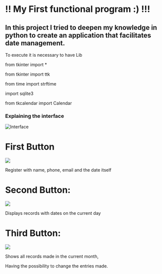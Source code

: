# !! My First functional program :) !!!
## In this project I tried to deepen my knowledge in python to create an application that facilitates date management.

To execute it is necessary to have Lib

 from tkinter import *
 
 from tkinter import ttk
 
 from time import strftime
 
 import sqlite3
 
 from tkcalendar import Calendar
 


### Explaining the interface

![Interface](https://github.com/santosgv/Schedule-in-Python/blob/master/interf.png)

# First Button
![](https://github.com/santosgv/Schedule-in-Python/blob/master/agenda.png)

Register with name, phone, email and the date itself


# Second Button:
![](https://github.com/santosgv/Schedule-in-Python/blob/master/tarefas.png)


Displays records with dates on the current day


# Third Button:
![](https://github.com/santosgv/Schedule-in-Python/blob/master/mes.png)


Shows all records made in the current month,

Having the possibility to change the entries made.
